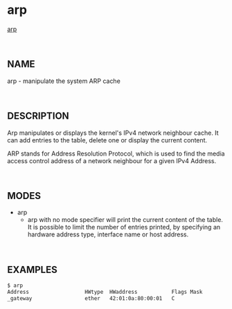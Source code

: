 # arp

[arp](https://man7.org/linux/man-pages/man8/arp.8.html)

<br>

## NAME

arp - manipulate the system ARP cache

<br>

## DESCRIPTION

Arp manipulates or displays the kernel's IPv4 network neighbour
cache. It can add entries to the table, delete one or display the
current content.

ARP stands for Address Resolution Protocol, which is used to find
the media access control address of a network neighbour for a
given IPv4 Address.

<br>

## MODES

- arp
  - arp with no mode specifier will print the current content of the
    table. It is possible to limit the number of entries printed, by
    specifying an hardware address type, interface name or host
    address.

<br>

## EXAMPLES

```bash
$ arp
Address                  HWtype  HWaddress           Flags Mask            Iface
_gateway                 ether   42:01:0a:80:00:01   C                     ens4
```
